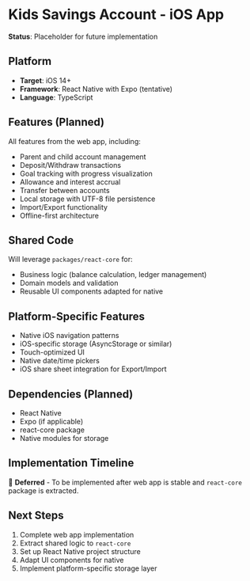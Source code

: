 # Kids Savings Account - iOS App

**Status**: Placeholder for future implementation

## Platform
- **Target**: iOS 14+
- **Framework**: React Native with Expo (tentative)
- **Language**: TypeScript

## Features (Planned)
All features from the web app, including:
- Parent and child account management
- Deposit/Withdraw transactions
- Goal tracking with progress visualization
- Allowance and interest accrual
- Transfer between accounts
- Local storage with UTF-8 file persistence
- Import/Export functionality
- Offline-first architecture

## Shared Code
Will leverage `packages/react-core` for:
- Business logic (balance calculation, ledger management)
- Domain models and validation
- Reusable UI components adapted for native

## Platform-Specific Features
- Native iOS navigation patterns
- iOS-specific storage (AsyncStorage or similar)
- Touch-optimized UI
- Native date/time pickers
- iOS share sheet integration for Export/Import

## Dependencies (Planned)
- React Native
- Expo (if applicable)
- react-core package
- Native modules for storage

## Implementation Timeline
🚧 **Deferred** - To be implemented after web app is stable and `react-core` package is extracted.

## Next Steps
1. Complete web app implementation
2. Extract shared logic to `react-core`
3. Set up React Native project structure
4. Adapt UI components for native
5. Implement platform-specific storage layer

